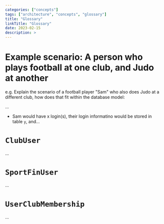 ```yaml
---
categories: ["concepts"]
tags: ["architecture", "concepts", "glossary"]
title: "Glossary"
linkTitle: "Glossary"
date: 2023-02-15
description: >
---
```


# Example scenario: A person who plays football at one club, and Judo at another

e.g. Explain the scenario of a football player "Sam" who also does Judo at a different club, how does that fit within the database model:

...

- Sam would have x login(s), their login informatino would be stored in table `y`, and...


# `ClubUser`

...

# `SportFinUser`

...

# `UserClubMembership`

...
